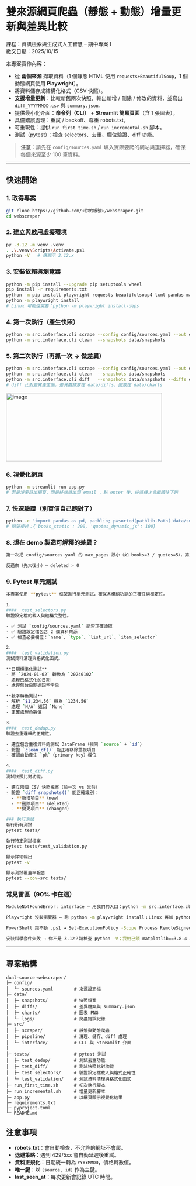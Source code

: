 # 雙來源網頁爬蟲（靜態 + 動態）增量更新與差異比較  

課程：資訊檢索與生成式人工智慧 – 期中專案 I  
繳交日期：2025/10/15  

本專案實作內容：  
- 從 **兩個來源** 擷取資料（1 個靜態 HTML 使用 `requests+BeautifulSoup`，1 個動態網頁使用 **Playwright**）。  
- 將資料儲存成結構化格式（CSV 快照）。  
- **支援增量更新**：比較新舊兩次快照，輸出新增 / 刪除 / 修改的資料，並寫出 `diff_YYYYMMDD.csv` 與 `summary.json`。  
- 提供最小化介面：**命令列（CLI）** + **Streamlit 簡易頁面**（含 1 張圖表）。  
- 具備錯誤處理：重試 / backoff、尊重 robots.txt。  
- 可重現性：提供 `run_first_time.sh` / `run_incremental.sh` 腳本。  
- 測試（pytest）：檢查 selectors、去重、欄位驗證、diff 功能。  

> **注意**：請先在 `config/sources.yaml` 填入實際要爬的網站與選擇器，確保每個來源至少 100 筆資料。  

---

## 快速開始

### 1. 取得專案
```bash
git clone https://github.com/<你的帳號>/webscraper.git
cd webscraper

```

### 2. 建立與啟用虛擬環境
```bash
py -3.12 -m venv .venv
. .\.venv\Scripts\Activate.ps1
python -V   # 應顯示 3.12.x
```

### 3. 安裝依賴與瀏覽器
```bash
python -m pip install --upgrade pip setuptools wheel
pip install -r requirements.txt
python -m pip install playwright requests beautifulsoup4 lxml pandas matplotlib streamlit
python -m playwright install
# Linux 可能還需要：python -m playwright install-deps
```

### 4. 第一次執行（產生快照）
```bash
python -m src.interface.cli scrape --config config/sources.yaml --out data/snapshots
python -m src.interface.cli clean  --snapshots data/snapshots
```

### 5. 第二次執行（再抓一次 → 做差異）
```bash
python -m src.interface.cli scrape --config config/sources.yaml --out data/snapshots
python -m src.interface.cli clean  --snapshots data/snapshots
python -m src.interface.cli diff   --snapshots data/snapshots --diffs data/diffs --charts data/charts
# diff 比對差異產生圖，差異數據放在 data/diffs，圖放在 data/charts
```
<img width="427" height="187" alt="image" src="https://github.com/user-attachments/assets/7a85539f-3450-4e2d-9295-5e3ea8bcf7b9" />

### 6. 視覺化網頁
```bash
python -m streamlit run app.py
# 若是沒要跳出網頁，而是終端機出現 email ，點 enter 後，終端機才會繼續往下跑
```

### 7. 快速驗證（別盲信自己跑對了）
```bash
python -c "import pandas as pd, pathlib; p=sorted(pathlib.Path('data/snapshots').glob('snapshot_*.csv'))[-1]; df=pd.read_csv(p); print('rows=',len(df)); print(df['source'].value_counts().to_dict())"
# 期望接近：{'books_static': 200, 'quotes_dynamic_js': 100}
```
### 8. 想在 demo 製造可解釋的差異？
```bash
第一次把 config/sources.yaml 的 max_pages 設小（如 books=3 / quotes=5），第二次改大（10/10）→ new > 0

反過來（先大後小）→ deleted > 0
```
### 9. Pytest 單元測試
```bash
本專案使用 **pytest** 框架進行單元測試，確保各模組功能的正確性與穩定性。

1.
####  test_selectors.py
驗證設定檔的載入與結構完整性。

- ✅ 測試 `config/sources.yaml` 能否正確讀取
- ✅ 驗證設定檔包含 2 個資料來源
- ✅ 檢查必要欄位：`name`、`type`、`list_url`、`item_selector`

2.
####  test_validation.py
測試資料清理與格式化函式。

**日期標準化測試**
- 將 `2024-01-02` 轉換為 `20240102`
- 處理已格式化的日期
- 處理無效日期返回空字串

**數字轉換測試**
- 解析 `$1,234.56` 轉為 `1234.56`
- 處理 `N/A` 返回 `None`
- 正確處理負數值

3.
####  test_dedup.py
驗證去重邏輯的正確性。

- 建立包含重複資料的測試 DataFrame（相同 `source` + `id`）
- 驗證 `clean_df()` 能正確移除重複項目
- 確認自動產生 `pk`（primary key）欄位

4.
####  test_diff.py
測試快照比對功能。

- 建立兩個 CSV 快照檔案（前一次 vs 當前）
- 驗證 `diff_snapshots()` 能正確識別：
  - **新增項目**（new）
  - **刪除項目**（deleted）
  - **變更項目**（changed）

### 執行測試
執行所有測試
pytest tests/

執行特定測試檔案
pytest tests/test_validation.py

顯示詳細輸出
pytest -v

顯示測試覆蓋率報告
pytest --cov=src tests/
```

### 常見雷區（90% 卡在這）
```bash
ModuleNotFoundError: interface → 用我們的入口：python -m src.interface.cli（或先設 PYTHONPATH=src）。

Playwright 沒裝瀏覽器 → 跑 python -m playwright install；Linux 再加 python -m playwright install-deps。

PowerShell 跑不動 .ps1 → Set-ExecutionPolicy -Scope Process RemoteSigned（當前視窗有效）。

安裝科學套件失敗 → 你不是 3.12？請檢查 python -V；我們已鎖 matplotlib==3.8.4 以用預編譯 wheel。
```
---

## 專案結構
```
dual-source-webscraper/
├─ config/
│  └─ sources.yaml        # 來源設定檔
├─ data/
│  ├─ snapshots/          # 快照檔案
│  ├─ diffs/              # 差異檔案與 summary.json
│  ├─ charts/             # 圖表 PNG
│  └─ logs/               # 爬蟲錯誤紀錄
├─ src/
│  ├─ scraper/            # 靜態與動態爬蟲
│  ├─ pipeline/           # 清理、儲存、diff 處理
│  └─ interface/          # CLI 與 Streamlit 介面
|
├─ tests/                 # pytest 測試
│  ├─ test_dedup/         # 測試去重功能
│  ├─ test_diff/          # 測試快照比對功能
│  ├─ test_selectors/     # 驗證設定檔載入與格式正確性
│  └─ test_validation/    # 測試資料清理與格式化函式
├─ run_first_time.sh      # 初次執行腳本
├─ run_incremental.sh     # 增量更新腳本
├─ app.py                 # 以網頁顯示視覺化結果
├─ requirements.txt
├─ pyproject.toml
└─ README.md
```

## 注意事項
- **robots.txt**：會自動檢查，不允許的網址不會爬。  
- **退避策略**：遇到 429/5xx 會自動延遲後重試。  
- **資料正規化**：日期統一轉為 `YYYYMMDD`，價格轉數值。  
- **唯一鍵**：以 `(source, id)` 作為主鍵。  
- **last_seen_at**：每次更新會記錄 UTC 時間。
